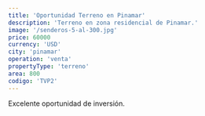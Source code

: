 ```yaml
---
title: 'Oportunidad Terreno en Pinamar'
description: 'Terreno en zona residencial de Pinamar.'
image: '/senderos-5-al-300.jpg'
price: 60000
currency: 'USD'
city: 'pinamar'
operation: 'venta'
propertyType: 'terreno'
area: 800
codigo: 'TVP2'
---
```


Excelente oportunidad de inversión.
